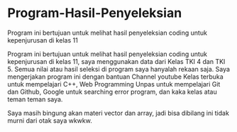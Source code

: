# Program-Hasil-Penyeleksian
Program ini bertujuan untuk melihat hasil penyeleksian coding untuk kepenjurusan di kelas 11

Program ini bertujuan untuk melihat hasil penyeleksian coding untuk kepenjurusan di kelas 11, saya menggunakan data dari Kelas TKI 4 dan TKI 5.
Semua nilai atau hasil seleksi di program saya hanyalah rekaan saja.
Saya mengerjakan program ini dengan bantuan Channel youtube Kelas terbuka untuk mempelajari C++, Web Programming Unpas untuk mempelajari Git dan Github, Google untuk searching error program, dan kaka kelas atau teman teman saya.

Saya masih bingung akan materi vector dan array, jadi bisa dibilang ini tidak murni dari otak saya wkwkw.
